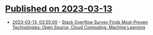 # [Published on 2023-03-13](index.md)

* [2023-03-13, 03:55:00](https://news.slashdot.org/story/23/03/13/0242203/stack-overflow-survey-finds-most-proven-technologies-open-source-cloud-computing-machine-learning?utm_source=rss1.0mainlinkanon&utm_medium=feed) - [Stack Overflow Survey Finds Most-Proven Technologies: Open Source, Cloud Computing, Machine Learning](https://news.slashdot.org/story/23/03/13/0242203/stack-overflow-survey-finds-most-proven-technologies-open-source-cloud-computing-machine-learning?utm_source=rss1.0mainlinkanon&utm_medium=feed)
